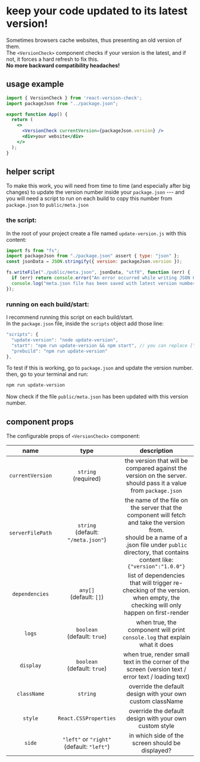# keep your code updated to its latest version!
Sometimes browsers cache websites, thus presenting an old version of them.  
The `<VersionCheck>` component checks if your version is the latest,
and if not, it forces a hard refresh to fix this.  
**No more backward compatibility headaches!**

## usage example
```jsx
import { VersionCheck } from 'react-version-check';
import packageJson from "../package.json";

export function App() {
  return (
    <>
      <VersionCheck currentVersion={packageJson.version} />
      <div>your website</div>
    </>
  );
}
```
## helper script
To make this work, you will need from time to time (and especially after big changes) to update the version number inside your `package.json`  ---
and you will need a script to run on each build to copy this number from `package.json` to `public/meta.json`

### the script:
In the root of your project create a file named `update-version.js` with this content:
```javascript
import fs from "fs";
import packageJson from "./package.json" assert { type: "json" };
const jsonData = JSON.stringify({ version: packageJson.version });

fs.writeFile("./public/meta.json", jsonData, "utf8", function (err) {
  if (err) return console.error("An error occurred while writing JSON Object to meta.json:", err);
  console.log("meta.json file has been saved with latest version number");
});
```
### running on each build/start:
I recommend running this script on each build/start.  
In the `package.json` file, inside the `scripts` object add those line:
```javascript
"scripts": {
  "update-version": "node update-version",
  "start": "npm run update-version && npm start", // you can replace ["npm start"] with whatever start-command you had before
  "prebuild": "npm run update-version"
},
```
To test if this is working, go to `package.json` and update the version number.  
then, go to your terminal and run:
```bash
npm run update-version
```
Now check if the file `public/meta.json` has been updated with this version number.

## component props
The configurable props of `<VersionCheck>` component:

|      name      |                     type                      |                                                                                                                                                 description                                                                                                                                                 |
|:--------------:|:---------------------------------------------:|:-----------------------------------------------------------------------------------------------------------------------------------------------------------------------------------------------------------------------------------------------------------------------------------------------------------:|
| `currentVersion` |           `string` <br/>(required)            |                                                                                            the version that will be compared against the version on the server. <br/>should pass it a value from `package.json`                                                                                             |
| `serverFilePath` |    `string` <br/>(default: `"/meta.json"`)    |                                                the name of the file on the server that the component will fetch and take the version from.<br/>should be a name of a .json file under `public` directory, that contains content like:<br/>`{"version":"1.0.0"}`                                                |
|  `dependencies`  |         `any[]` <br/>(default: `[]`)          |                                                                                      list of dependencies that will trigger re-checking of the version. <br/>when empty, the checking will only happen on first-render                                                                                      |
|      `logs`      |       `boolean` <br/>(default: `true`)        |                                                                                                                  when true, the component will print `console.log` that explain what it does                                                                                                                  |
|    `display`     |       `boolean` <br/>(default: `true`)        |                                                                                                     when true, render small text in the corner of the screen (version text / error text / loading text)                                                                                                     |
|   `className`    |                   `string`                    |                                                                                                                         override the default design with your own custom className                                                                                                                          |
|     `style`      |             `React.CSSProperties`             |                                                                                                                           override the default design with your own custom style                                                                                                                            |
|      `side`      | `"left"` or `"right"` <br/>(default: `"left"`) |                                                                                                                              in which side of the screen should be displayed?                                                                                                                               |

